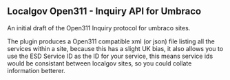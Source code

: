 Localgov Open311 - Inquiry API for Umbraco
--

An initial draft of the Open311 Inquiry protocol for umbraco sites. 

The plugin produces a Open311 compatible xml (or json) file listing all the 
services within a site, because this has a slight UK bias, it also allows you
to use the ESD Service ID as the ID for your service, this means service ids 
would be consistant between localgov sites, so you could collate information 
betterer.

